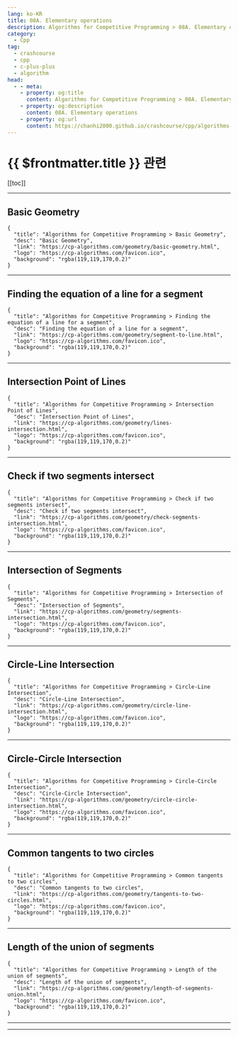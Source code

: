 ```yaml
---
lang: ko-KR
title: 08A. Elementary operations
description: Algorithms for Competitive Programming > 08A. Elementary operations
category:
  - Cpp
tag: 
  - crashcourse
  - cpp
  - c-plus-plus
  - algorithm
head:
  - - meta:
    - property: og:title
      content: Algorithms for Competitive Programming > 08A. Elementary operations
    - property: og:description
      content: 08A. Elementary operations
    - property: og:url
      content: https://chanhi2000.github.io/crashcourse/cpp/algorithms-for-competitive-programming/08-geometry/08A.html
---
```


# {{ $frontmatter.title }} 관련

[[toc]]

---

## Basic Geometry

```component VPCard
{
  "title": "Algorithms for Competitive Programming > Basic Geometry",
  "desc": "Basic Geometry",
  "link": "https://cp-algorithms.com/geometry/basic-geometry.html",
  "logo": "https://cp-algorithms.com/favicon.ico",
  "background": "rgba(119,119,170,0.2)"
}
```

---

## Finding the equation of a line for a segment

```component VPCard
{
  "title": "Algorithms for Competitive Programming > Finding the equation of a line for a segment",
  "desc": "Finding the equation of a line for a segment",
  "link": "https://cp-algorithms.com/geometry/segment-to-line.html",
  "logo": "https://cp-algorithms.com/favicon.ico",
  "background": "rgba(119,119,170,0.2)"
}
```

---

## Intersection Point of Lines

```component VPCard
{
  "title": "Algorithms for Competitive Programming > Intersection Point of Lines",
  "desc": "Intersection Point of Lines",
  "link": "https://cp-algorithms.com/geometry/lines-intersection.html",
  "logo": "https://cp-algorithms.com/favicon.ico",
  "background": "rgba(119,119,170,0.2)"
}
```

---

## Check if two segments intersect

```component VPCard
{
  "title": "Algorithms for Competitive Programming > Check if two segments intersect",
  "desc": "Check if two segments intersect",
  "link": "https://cp-algorithms.com/geometry/check-segments-intersection.html",
  "logo": "https://cp-algorithms.com/favicon.ico",
  "background": "rgba(119,119,170,0.2)"
}
```

---

## Intersection of Segments

```component VPCard
{
  "title": "Algorithms for Competitive Programming > Intersection of Segments",
  "desc": "Intersection of Segments",
  "link": "https://cp-algorithms.com/geometry/segments-intersection.html",
  "logo": "https://cp-algorithms.com/favicon.ico",
  "background": "rgba(119,119,170,0.2)"
}
```

---

## Circle-Line Intersection

```component VPCard
{
  "title": "Algorithms for Competitive Programming > Circle-Line Intersection",
  "desc": "Circle-Line Intersection",
  "link": "https://cp-algorithms.com/geometry/circle-line-intersection.html",
  "logo": "https://cp-algorithms.com/favicon.ico",
  "background": "rgba(119,119,170,0.2)"
}
```

---

## Circle-Circle Intersection

```component VPCard
{
  "title": "Algorithms for Competitive Programming > Circle-Circle Intersection",
  "desc": "Circle-Circle Intersection",
  "link": "https://cp-algorithms.com/geometry/circle-circle-intersection.html",
  "logo": "https://cp-algorithms.com/favicon.ico",
  "background": "rgba(119,119,170,0.2)"
}
```

---

## Common tangents to two circles

```component VPCard
{
  "title": "Algorithms for Competitive Programming > Common tangents to two circles",
  "desc": "Common tangents to two circles",
  "link": "https://cp-algorithms.com/geometry/tangents-to-two-circles.html",
  "logo": "https://cp-algorithms.com/favicon.ico",
  "background": "rgba(119,119,170,0.2)"
}
```

---

## Length of the union of segments

```component VPCard
{
  "title": "Algorithms for Competitive Programming > Length of the union of segments",
  "desc": "Length of the union of segments",
  "link": "https://cp-algorithms.com/geometry/length-of-segments-union.html",
  "logo": "https://cp-algorithms.com/favicon.ico",
  "background": "rgba(119,119,170,0.2)"
}
```

---


---
